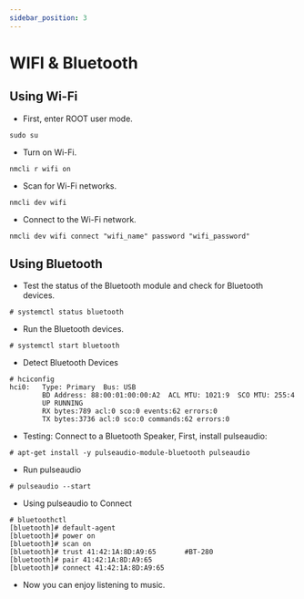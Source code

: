 ```yaml
---
sidebar_position: 3
---
```


# WIFI & Bluetooth

## Using Wi-Fi

- First, enter ROOT user mode.

```
sudo su
```

- Turn on Wi-Fi.

```
nmcli r wifi on
```

- Scan for Wi-Fi networks.

```
nmcli dev wifi
```

- Connect to the Wi-Fi network.

```
nmcli dev wifi connect "wifi_name" password "wifi_password"
```

## Using Bluetooth

- Test the status of the Bluetooth module and check for Bluetooth devices.

```
# systemctl status bluetooth
```

- Run the Bluetooth devices.

```
# systemctl start bluetooth
```

- Detect Bluetooth Devices

```
# hciconfig
hci0:   Type: Primary  Bus: USB
        BD Address: 88:00:01:00:00:A2  ACL MTU: 1021:9  SCO MTU: 255:4
        UP RUNNING 
        RX bytes:789 acl:0 sco:0 events:62 errors:0
        TX bytes:3736 acl:0 sco:0 commands:62 errors:0
```

- Testing: Connect to a Bluetooth Speaker, First, install pulseaudio:

```
# apt-get install -y pulseaudio-module-bluetooth pulseaudio
```

- Run pulseaudio

```
# pulseaudio --start
```

- Using pulseaudio to Connect

```
# bluetoothctl
[bluetooth]# default-agent
[bluetooth]# power on
[bluetooth]# scan on
[bluetooth]# trust 41:42:1A:8D:A9:65       #BT-280
[bluetooth]# pair 41:42:1A:8D:A9:65
[bluetooth]# connect 41:42:1A:8D:A9:65
```

- Now you can enjoy listening to music.